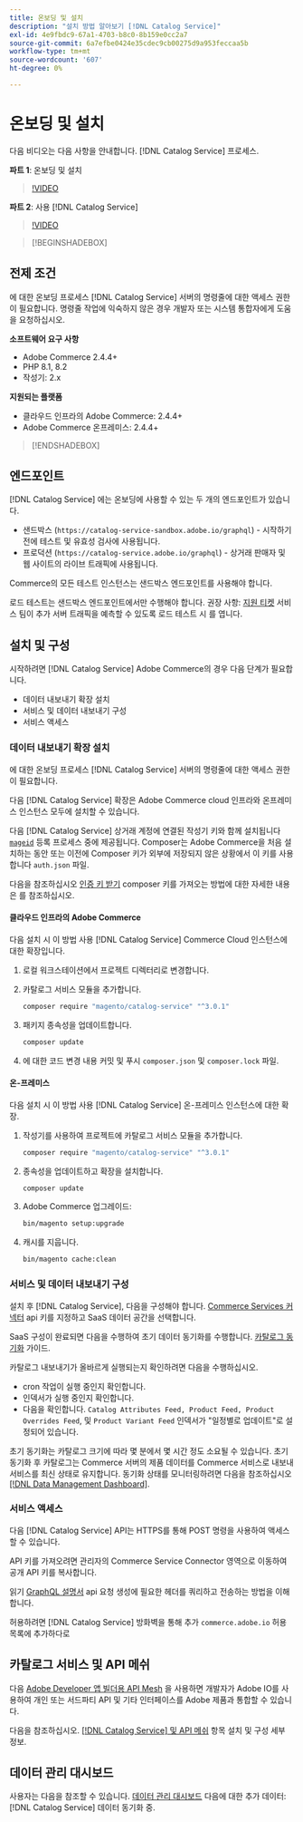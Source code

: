 ```yaml
---
title: 온보딩 및 설치
description: "설치 방법 알아보기 [!DNL Catalog Service]"
exl-id: 4e9fbdc9-67a1-4703-b8c0-8b159e0cc2a7
source-git-commit: 6a7efbe0424e35cdec9cb00275d9a953feccaa5b
workflow-type: tm+mt
source-wordcount: '607'
ht-degree: 0%

---
```


# 온보딩 및 설치

다음 비디오는 다음 사항을 안내합니다. [!DNL Catalog Service] 프로세스.

**파트 1**: 온보딩 및 설치

>[!VIDEO](https://video.tv.adobe.com/v/3415599)

**파트 2**: 사용 [!DNL Catalog Service]

>[!VIDEO](https://video.tv.adobe.com/v/3415600)

>[!BEGINSHADEBOX]

## 전제 조건

에 대한 온보딩 프로세스 [!DNL Catalog Service] 서버의 명령줄에 대한 액세스 권한이 필요합니다. 명령줄 작업에 익숙하지 않은 경우 개발자 또는 시스템 통합자에게 도움을 요청하십시오.

**소프트웨어 요구 사항**

- Adobe Commerce 2.4.4+
- PHP 8.1, 8.2
- 작성기: 2.x

**지원되는 플랫폼**

- 클라우드 인프라의 Adobe Commerce: 2.4.4+
- Adobe Commerce 온프레미스: 2.4.4+

>[!ENDSHADEBOX]

## 엔드포인트

[!DNL Catalog Service] 에는 온보딩에 사용할 수 있는 두 개의 엔드포인트가 있습니다.

- 샌드박스 (`https://catalog-service-sandbox.adobe.io/graphql`) - 시작하기 전에 테스트 및 유효성 검사에 사용됩니다.
- 프로덕션 (`https://catalog-service.adobe.io/graphql`) - 상거래 판매자 및 웹 사이트의 라이브 트래픽에 사용됩니다.

Commerce의 모든 테스트 인스턴스는 샌드박스 엔드포인트를 사용해야 합니다.

로드 테스트는 샌드박스 엔드포인트에서만 수행해야 합니다. 권장 사항: [지원 티켓](https://experienceleague.adobe.com/docs/commerce-knowledge-base/kb/help-center-guide/magento-help-center-user-guide.html#submit-ticket) 서비스 팀이 추가 서버 트래픽을 예측할 수 있도록 로드 테스트 시 를 엽니다.

## 설치 및 구성

시작하려면 [!DNL Catalog Service] Adobe Commerce의 경우 다음 단계가 필요합니다.

- 데이터 내보내기 확장 설치
- 서비스 및 데이터 내보내기 구성
- 서비스 액세스

### 데이터 내보내기 확장 설치

에 대한 온보딩 프로세스 [!DNL Catalog Service] 서버의 명령줄에 대한 액세스 권한이 필요합니다.

다음 [!DNL Catalog Service] 확장은 Adobe Commerce cloud 인프라와 온프레미스 인스턴스 모두에 설치할 수 있습니다.

다음 [!DNL Catalog Service] 상거래 계정에 연결된 작성기 키와 함께 설치됩니다 [`mageid`](https://developer.adobe.com/commerce/marketplace/guides/sellers/profile-information/) 등록 프로세스 중에 제공됩니다. Composer는 Adobe Commerce을 처음 설치하는 동안 또는 이전에 Composer 키가 외부에 저장되지 않은 상황에서 이 키를 사용합니다 `auth.json` 파일.

다음을 참조하십시오 [인증 키 받기](https://experienceleague.adobe.com/docs/commerce-operations/installation-guide/prerequisites/authentication-keys.html) composer 키를 가져오는 방법에 대한 자세한 내용은 를 참조하십시오.

#### 클라우드 인프라의 Adobe Commerce

다음 설치 시 이 방법 사용 [!DNL Catalog Service] Commerce Cloud 인스턴스에 대한 확장입니다.

1. 로컬 워크스테이션에서 프로젝트 디렉터리로 변경합니다.
1. 카탈로그 서비스 모듈을 추가합니다.

   ```bash
   composer require "magento/catalog-service" "^3.0.1"
   ```

1. 패키지 종속성을 업데이트합니다.

   ```bash
   composer update
   ```

1. 에 대한 코드 변경 내용 커밋 및 푸시 `composer.json` 및 `composer.lock` 파일.

#### 온-프레미스

다음 설치 시 이 방법 사용 [!DNL Catalog Service] 온-프레미스 인스턴스에 대한 확장.

1. 작성기를 사용하여 프로젝트에 카탈로그 서비스 모듈을 추가합니다.

   ```bash
   composer require "magento/catalog-service" "^3.0.1"
   ```

1. 종속성을 업데이트하고 확장을 설치합니다.

   ```bash
   composer update
   ```

1. Adobe Commerce 업그레이드:

   ```bash
   bin/magento setup:upgrade
   ```

1. 캐시를 지웁니다.

   ```bash
   bin/magento cache:clean
   ```

### 서비스 및 데이터 내보내기 구성

설치 후 [!DNL Catalog Service], 다음을 구성해야 합니다. [Commerce Services 커넥터](https://experienceleague.adobe.com/docs/commerce-merchant-services/user-guides/integration-services/saas.html#apikey) api 키를 지정하고 SaaS 데이터 공간을 선택합니다.

SaaS 구성이 완료되면 다음을 수행하여 초기 데이터 동기화를 수행합니다. [카탈로그 동기화](https://experienceleague.adobe.com/docs/commerce-merchant-services/user-guides/data-services/catalog-sync.html) 가이드.

카탈로그 내보내기가 올바르게 실행되는지 확인하려면 다음을 수행하십시오.

- cron 작업이 실행 중인지 확인합니다.
- 인덱서가 실행 중인지 확인합니다.
- 다음을 확인합니다. `Catalog Attributes Feed, Product Feed, Product Overrides Feed`, 및 `Product Variant Feed` 인덱서가 &quot;일정별로 업데이트&quot;로 설정되어 있습니다.

초기 동기화는 카탈로그 크기에 따라 몇 분에서 몇 시간 정도 소요될 수 있습니다. 초기 동기화 후 카탈로그는 Commerce 서버의 제품 데이터를 Commerce 서비스로 내보내 서비스를 최신 상태로 유지합니다. 동기화 상태를 모니터링하려면 다음을 참조하십시오 [[!DNL Data Management Dashboard]](https://experienceleague.adobe.com/docs/commerce-admin/systems/data-transfer/data-dashboard.html).

### 서비스 액세스

다음 [!DNL Catalog Service] API는 HTTPS를 통해 POST 명령을 사용하여 액세스할 수 있습니다.

API 키를 가져오려면 관리자의 Commerce Service Connector 영역으로 이동하여 공개 API 키를 복사합니다.

읽기 [GraphQL 설명서](https://developer.adobe.com/commerce/services/graphql/) api 요청 생성에 필요한 헤더를 쿼리하고 전송하는 방법을 이해합니다.

허용하려면 [!DNL Catalog Service] 방화벽을 통해 추가 `commerce.adobe.io` 허용 목록에 추가하다로

## 카탈로그 서비스 및 API 메쉬

다음 [Adobe Developer 앱 빌더용 API Mesh](https://developer.adobe.com/graphql-mesh-gateway/gateway/overview/) 을 사용하면 개발자가 Adobe IO를 사용하여 개인 또는 서드파티 API 및 기타 인터페이스를 Adobe 제품과 통합할 수 있습니다.

다음을 참조하십시오.  [[!DNL Catalog Service] 및 API 메쉬](mesh.md) 항목 설치 및 구성 세부 정보.

## 데이터 관리 대시보드

사용자는 다음을 참조할 수 있습니다. [데이터 관리 대시보드](https://experienceleague.adobe.com/docs/commerce-admin/systems/data-transfer/data-dashboard.html) 다음에 대한 추가 데이터: [!DNL Catalog Service] 데이터 동기화 중.
